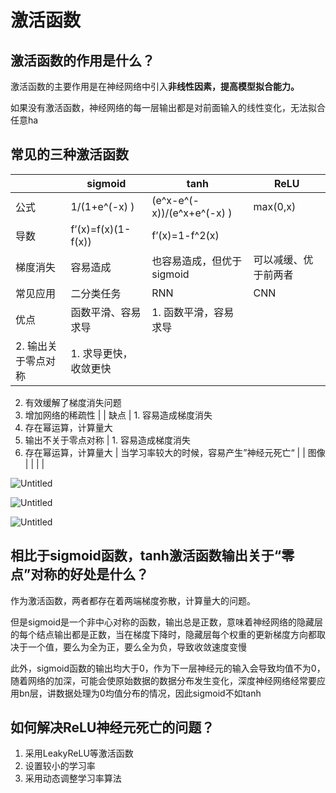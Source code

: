 # 激活函数


## 激活函数的作用是什么？

激活函数的主要作用是在神经网络中引入**非线性因素，提高模型拟合能力。**

如果没有激活函数，神经网络的每一层输出都是对前面输入的线性变化，无法拟合任意ha

## 常见的三种激活函数

|  | sigmoid | tanh | ReLU |
| --- | --- | --- | --- |
| 公式 | 1/(1+e^(-x) ) | (e^x-e^(-x))/(e^x+e^(-x) ) | max(0,x) |
| 导数 | f’(x)=f(x)(1-f(x)) | f’(x)=1-f^2(x) |  |
| 梯度消失 | 容易造成 | 也容易造成，但优于sigmoid | 可以减缓、优于前两者 |
| 常见应用 | 二分类任务 | RNN | CNN |
| 优点 | 函数平滑、容易求导 | 1. 函数平滑，容易求导
2. 输出关于零点对称 | 1. 求导更快，收敛更快
2. 有效缓解了梯度消失问题
3. 增加网络的稀疏性 |
| 缺点 | 1. 容易造成梯度消失
2. 存在幂运算，计算量大
3. 输出不关于零点对称 | 1. 容易造成梯度消失
2. 存在幂运算，计算量大 | 当学习率较大的时候，容易产生”神经元死亡“ |
| 图像 |  |  |  |

![Untitled](%E6%BF%80%E6%B4%BB%E5%87%BD%E6%95%B0%2017c018d7a7ed4860a9e4cff444aeba77/Untitled.png)

![Untitled](%E6%BF%80%E6%B4%BB%E5%87%BD%E6%95%B0%2017c018d7a7ed4860a9e4cff444aeba77/Untitled%201.png)

![Untitled](%E6%BF%80%E6%B4%BB%E5%87%BD%E6%95%B0%2017c018d7a7ed4860a9e4cff444aeba77/Untitled%202.png)

## ****相比于sigmoid函数，tanh激活函数输出关于“零点”对称的好处是什么？****

作为激活函数，两者都存在着两端梯度弥散，计算量大的问题。

但是sigmoid是一个非中心对称的函数，输出总是正数，意味着神经网络的隐藏层的每个结点输出都是正数，当在梯度下降时，隐藏层每个权重的更新梯度方向都取决于一个值，要么为全为正，要么全为负，导致收敛速度变慢

此外，sigmoid函数的输出均大于0，作为下一层神经元的输入会导致均值不为0，随着网络的加深，可能会使原始数据的数据分布发生变化，深度神经网络经常要应用bn层，讲数据处理为0均值分布的情况，因此sigmoid不如tanh

## 如何解决ReLU神经元死亡的问题？

1. 采用LeakyReLU等激活函数
2. 设置较小的学习率
3. 采用动态调整学习率算法
